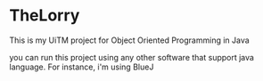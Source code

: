# TheLorry
This is my UiTM project for Object Oriented Programming in Java

you can run this project using any other software that support java language. For instance, i'm using BlueJ
